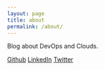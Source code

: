 ```yaml
---
layout: page
title: about
permalink: /about/
---
```


Blog about DevOps and Clouds.

[Github](https://github.com/SeanEGray)
[LinkedIn](https://www.linkedin.com/in/sean-gray-65a0472)
[Twitter](https://twitter.com/SeanEGray)